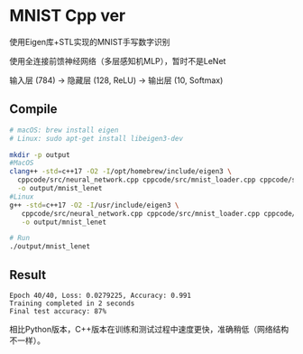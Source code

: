 # MNIST Cpp ver

使用Eigen库+STL实现的MNIST手写数字识别

使用全连接前馈神经网络（多层感知机MLP），暂时不是LeNet

输入层 (784) → 隐藏层 (128, ReLU) → 输出层 (10, Softmax)


## Compile
```bash
# macOS: brew install eigen
# Linux: sudo apt-get install libeigen3-dev

mkdir -p output
#MacOS
clang++ -std=c++17 -O2 -I/opt/homebrew/include/eigen3 \
  cppcode/src/neural_network.cpp cppcode/src/mnist_loader.cpp cppcode/src/main.cpp \
  -o output/mnist_lenet
#Linux
g++ -std=c++17 -O2 -I/usr/include/eigen3 \
   cppcode/src/neural_network.cpp cppcode/src/mnist_loader.cpp cppcode/src/main.cpp \
   -o output/mnist_lenet

# Run
./output/mnist_lenet
```

## Result
```
Epoch 40/40, Loss: 0.0279225, Accuracy: 0.991
Training completed in 2 seconds
Final test accuracy: 87%
```
相比Python版本，C++版本在训练和测试过程中速度更快，准确稍低（网络结构不一样）。